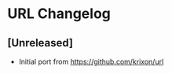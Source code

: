 <!-- Keep a Changelog guide -> https://keepachangelog.com -->

# URL Changelog

## [Unreleased]

- Initial port from https://github.com/krixon/url 